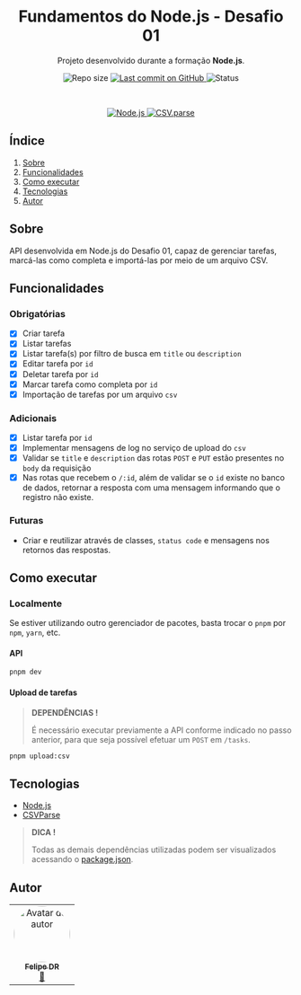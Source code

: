 <p align="center">
  <!-- <img src="https://avatars.githubusercontent.com/u/28929274?s=200&v=4" alt="Rocketseat" /> -->
  <!-- <hr> -->
  <h1 align="center">Fundamentos do Node.js - Desafio 01</h1>
  <p align="center">Projeto desenvolvido durante a formação <strong>Node.js</strong>.</p>
</p>

<p align="center">
  <img src="https://img.shields.io/github/repo-size/felipe-dr/challenge-fundamentals-api-node?style=for-the-badge&color=4e5acf" alt="Repo size" />
  <a aria-label="Last Commit" href="https://github.com/felipe-dr/challenge-fundamentals-api-node/commits/main">
    <img src="https://img.shields.io/github/last-commit/felipe-dr/challenge-fundamentals-api-node?style=for-the-badge&color=4e5acf" alt="Last commit on GitHub" />
  </a>
  <!-- <img src="https://img.shields.io/badge/license-MIT-4e5acf?style=for-the-badge" alt="License" /> -->
  <img src="https://img.shields.io/badge/status-concluído-green?style=for-the-badge" alt="Status" />
</p>

<br>

<p align="center">
  <a target="_blank" href="https://nodejs.org/en">
    <img src="https://img.shields.io/static/v1?style=plastic&color=blue&label=Node.js&message=JS&logo=Node.js" alt="Node.js" />
  </a>
  <a target="_blank" href="https://csv.js.org/parse/">
    <img src="https://img.shields.io/static/v1?style=plastic&color=blue&label=CSVParse&message=JS" alt="CSV.parse" />
  </a>
</p>

## Índice

<ol>
  <li><a href="#sobre">Sobre</a></li>
  <li><a href="#funcionalidades">Funcionalidades</a></li>
  <li><a href="#como-executar">Como executar</a></li>
  <li><a href="#tecnologias">Tecnologias</a></li>
  <li><a href="#autor">Autor</a></li>
</ol>

## Sobre

API desenvolvida em Node.js do Desafio 01, capaz de gerenciar tarefas, marcá-las como completa e importá-las por meio de um arquivo CSV.

## Funcionalidades

### Obrigatórias

- [x] Criar tarefa
- [x] Listar tarefas
- [x] Listar tarefa(s) por filtro de busca em `title` ou `description`
- [x] Editar tarefa por `id`
- [x] Deletar tarefa por `id`
- [x] Marcar tarefa como completa por `id`
- [x] Importação de tarefas por um arquivo `csv`

### Adicionais

- [x] Listar tarefa por `id`
- [x] Implementar mensagens de log no serviço de upload do `csv`
- [x] Validar se `title` e `description` das rotas `POST` e `PUT` estão presentes no `body` da requisição
- [x] Nas rotas que recebem o `/:id`, além de validar se o `id` existe no banco de dados, retornar a resposta com uma mensagem informando que o registro não existe.

### Futuras

- Criar e reutilizar através de classes, `status code` e mensagens nos retornos das respostas.

## Como executar

### Localmente

Se estiver utilizando outro gerenciador de pacotes, basta trocar o `pnpm` por `npm`, `yarn`, etc.

#### API

```bash
pnpm dev
```

#### Upload de tarefas

> **DEPENDÊNCIAS !**
>
> É necessário executar previamente a API conforme indicado no passo anterior, para que seja possível efetuar um `POST` em `/tasks`.

```bash
pnpm upload:csv
```

## Tecnologias

- [Node.js](https://nodejs.org/en)
- [CSVParse](https://csv.js.org/parse/)

> **DICA !**
>
> Todas as demais dependências utilizadas podem ser visualizados acessando o [package.json](./package.json).

## Autor

<table>
  <tr>
    <td align="center">
      <a href="https://github.com/felipe-dr">
        <img style="border-radius: 50%;" src="https://avatars.githubusercontent.com/u/62888625?s=96&v=4" width="100px;" alt="Avatar do autor" />
        <br />
        <sub>
          <b>Felipe DR</b>
        </sub>
      </a>
      <br />
      <a href="mailto:felipe.corp7@gmail.com" title="E-mail">📩</a>
    </td>
  </tr>
</table>
